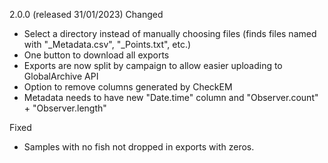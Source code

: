 2.0.0 (released 31/01/2023)
Changed
- Select a directory instead of manually choosing files (finds files named with "_Metadata.csv", "_Points.txt", etc.)
- One button to download all exports
- Exports are now split by campaign to allow easier uploading to GlobalArchive API
- Option to remove columns generated by CheckEM
- Metadata needs to have new "Date.time" column and "Observer.count" + "Observer.length"

Fixed 
- Samples with no fish not dropped in exports with zeros.
